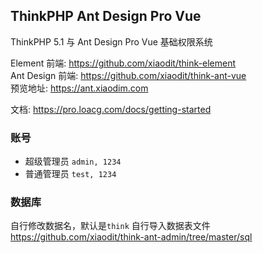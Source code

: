 ## ThinkPHP Ant Design Pro Vue
ThinkPHP 5.1 与 Ant Design Pro Vue 基础权限系统  

Element 前端: https://github.com/xiaodit/think-element  
Ant Design 前端: https://github.com/xiaodit/think-ant-vue  
预览地址: https://ant.xiaodim.com

文档: https://pro.loacg.com/docs/getting-started

### 账号
* 超级管理员 `admin, 1234` 
* 普通管理员 `test, 1234`

### 数据库
自行修改数据名，默认是`think`
自行导入数据表文件  
https://github.com/xiaodit/think-ant-admin/tree/master/sql
